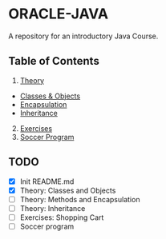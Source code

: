 # ORACLE-JAVA
A repository for an introductory Java Course.

## Table of Contents
1. [Theory](https://github.com/LauraTrujilloT/ORACLE-JAVA/tree/master/Theory)
  - [Classes & Objects](https://github.com/LauraTrujilloT/ORACLE-JAVA/tree/master/Theory/Classes%20and%20Objects)
  - [Encapsulation]()
  - [Inheritance]()
2. [Exercises](https://github.com/LauraTrujilloT/ORACLE-JAVA/tree/master/Exercises)
3. [Soccer Program](https://github.com/LauraTrujilloT/ORACLE-JAVA/tree/master/Soccer)

## TODO 
- [x] Init README.md
- [x] Theory: Classes and Objects
- [ ] Theory: Methods and Encapsulation
- [ ] Theory: Inheritance
- [ ] Exercises: Shopping Cart
- [ ] Soccer program
